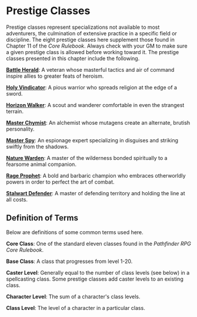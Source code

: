# Prestige Classes

Prestige classes represent specializations not available to most
adventurers, the culmination of extensive practice in a specific field
or discipline. The eight prestige classes here supplement those found in
Chapter 11 of the *Core Rulebook*. Always check with your GM to make
sure a given prestige class is allowed before working toward it. The
prestige classes presented in this chapter include the following.

**[Battle Herald](prestigeClasses/battleHerald.html)**: A veteran whose
masterful tactics and air of command inspire allies to greater feats of
heroism.

**[Holy Vindicator](prestigeClasses/holyVindicator.html)**: A pious
warrior who spreads religion at the edge of a sword.

**[Horizon Walker](prestigeClasses/horizonWalker.html)**: A scout and
wanderer comfortable in even the strangest terrain.

**[Master Chymist](prestigeClasses/masterChymist.html)**: An alchemist
whose mutagens create an alternate, brutish personality.

**[Master Spy](prestigeClasses/masterSpy.html)**: An espionage expert
specializing in disguises and striking swiftly from the shadows.

**[Nature Warden](prestigeClasses/natureWarden.html)**: A master of the
wilderness bonded spiritually to a fearsome animal companion.

**[Rage Prophet](prestigeClasses/rageProphet.html)**: A bold and
barbaric champion who embraces otherworldly powers in order to perfect
the art of combat.

**[Stalwart Defender](prestigeClasses/stalwartDefender.html)**: A master
of defending territory and holding the line at all costs.

## Definition of Terms

Below are definitions of some common terms used here.

**Core Class**: One of the standard eleven classes found in the
*Pathfinder RPG Core Rulebook*.

**Base Class**: A class that progresses from level 1-20.

**Caster Level**: Generally equal to the number of class levels (see
below) in a spellcasting class. Some prestige classes add caster levels
to an existing class.

**Character Level**: The sum of a character's class levels.

**Class Level**: The level of a character in a particular class.
